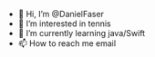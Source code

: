 - 👋 Hi, I’m @DanielFaser
- 👀 I’m interested in tennis
- 🌱 I’m currently learning java/Swift
- 📫 How to reach me email

<!---
DanielFaser/DanielFaser is a ✨ special ✨ repository because its `README.md` (this file) appears on your GitHub profile.
You can click the Preview link to take a look at your changes.
--->
